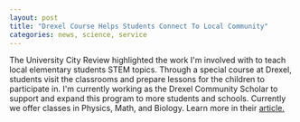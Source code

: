 ```yaml
---
layout: post
title: "Drexel Course Helps Students Connect To Local Community"
categories: news, science, service
---
```


The University City Review highlighted the work I'm involved with to teach local elementary students STEM topics. Through a special course at Drexel, students visit the classrooms and prepare lessons for the children to participate in. I'm currently working as the Drexel Community Scholar to support and expand this program to more students and schools. Currently we offer classes in Physics, Math, and Biology. Learn more in their [article.](http://ucreview.com/drexel-course-helps-students-connect-to-local-community-p7197-1.htm)